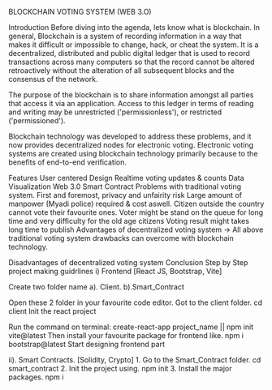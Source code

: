 BLOCKCHAIN VOTING SYSTEM (WEB 3.O)

Introduction
Before diving into the agenda, lets know what is blockchain. In general, Blockchain is a system of recording information in a way that makes it difficult or impossible to change, hack, or cheat the system. It is a decentralized, distributed and public digital ledger that is used to record transactions across many computers so that the record cannot be altered retroactively without the alteration of all subsequent blocks and the consensus of the network.

The purpose of the blockchain is to share information amongst all parties that access it via an application. Access to this ledger in terms of reading and writing may be unrestricted ('permissionless'), or restricted ('permissioned').

Blockchain technology was developed to address these problems, and it now provides decentralized nodes for electronic voting. Electronic voting systems are created using blockchain technology primarily because to the benefits of end-to-end verification.

Features
User centered Design
Realtime voting updates & counts
Data Visualization
Web 3.0
Smart Contract
Problems with traditional voting system.
First and foremost, privacy and unfairity risk
Large amount of manpower (Myadi police) required & cost aswell.
Citizen outside the country cannot vote their favourite ones.
Voter might be stand on the queue for long time and very difficulty for the old age citizens
Voting result might takes long time to publish
Advantages of decentralized voting system
-> All above traditional voting system drawbacks can overcome with blockchain technology.

Disadvantages of decentralized voting system
Conclusion
Step by Step project making guidrlines
i) Frontend [React JS, Bootstrap, Vite]

Create two folder name a). Client. b).Smart_Contract

Open these 2 folder in your favourite code editor.
Got to the client folder. cd client
Init the react project

Run the command on terminal: create-react-app project_name || npm init vite@latest
Then install your favourite package for frontend like. npm i bootstrap@latest
Start designing frontend part

ii). Smart Contracts. [Solidity, Crypto] 1. Go to the Smart_Contract folder. cd smart_contract 2. Init the project using. npm init 3. Install the major packages. npm i
